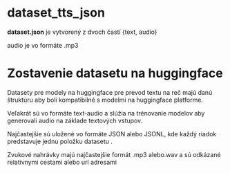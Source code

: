 # dataset_tts_json
**dataset.json** je vytvorený z dvoch častí  {text, audio}

audio je vo formáte .mp3

# Zostavenie datasetu na huggingface
Datasety pre modely na huggingface pre prevod textu na reč majú danú štruktúru aby boli kompatibilné s modelmi na huggingface platforme.

Veľakrát sú vo formáte text-audio a slúžia na trénovanie modelov aby generovali audio na základe textových vstupov.

Najčastejšie  sú uložené vo formáte JSON alebo JSONL, kde každý riadok predstavuje jednu položku datasetu .

Zvukové nahrávky majú najčastejšie formát .mp3 alebo.wav a sú odkázané relatívnymi cestami alebo url adresami 
